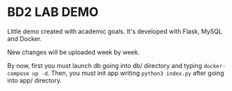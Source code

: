 BD2 LAB DEMO
=====================

Little demo created with academic goals.
It's developed with Flask, MySQL and Docker.

New changes will be uploaded week by week.

By now, first you must launch db going into db/ directory and typing ```docker-compose up -d```.
Then, you must init app writing `python3 index.py` after going into app/ directory.